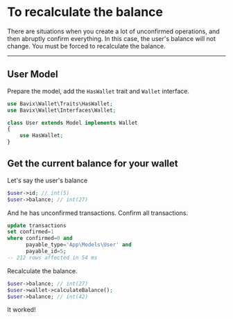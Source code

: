 # To recalculate the balance

There are situations when you create a lot of unconfirmed operations, 
and then abruptly confirm everything. 
In this case, the user's balance will not change. 
You must be forced to recalculate the balance.

---

## User Model

Prepare the model, add the `HasWallet` trait and `Wallet` interface.

```php
use Bavix\Wallet\Traits\HasWallet;
use Bavix\Wallet\Interfaces\Wallet;

class User extends Model implements Wallet
{
    use HasWallet;
}
```

## Get the current balance for your wallet

Let's say the user's balance

```php
$user->id; // int(5)
$user->balance; // int(27)
```

And he has unconfirmed transactions.
Confirm all transactions.

```sql
update transactions 
set confirmed=1 
where confirmed=0 and 
      payable_type='App\Models\User' and 
      payable_id=5;
-- 212 rows affected in 54 ms
```

Recalculate the balance.

```php
$user->balance; // int(27)
$user->wallet->calculateBalance();
$user->balance; // int(42)
```

It worked! 
